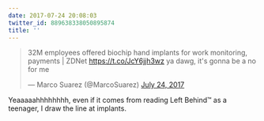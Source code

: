 ```yaml
---
date: 2017-07-24 20:08:03
twitter_id: 889638338050895874
title: ''
---
```


<blockquote class="twitter-tweet"><p lang="en" dir="ltr">32M employees offered biochip hand implants for work monitoring, payments | ZDNet <a href="https://t.co/JcY6jjh3wz">https://t.co/JcY6jjh3wz</a> ya dawg, it&#39;s gonna be a no for me</p>&mdash; Marco Suarez (@MarcoSuarez) <a href="https://twitter.com/MarcoSuarez/status/889635113654472704?ref_src=twsrc%5Etfw">July 24, 2017</a></blockquote>
<script async src="https://platform.twitter.com/widgets.js" charset="utf-8"></script>

Yeaaaaahhhhhhhh, even if it comes from reading Left Behind™ as a teenager, I draw the line at implants.

